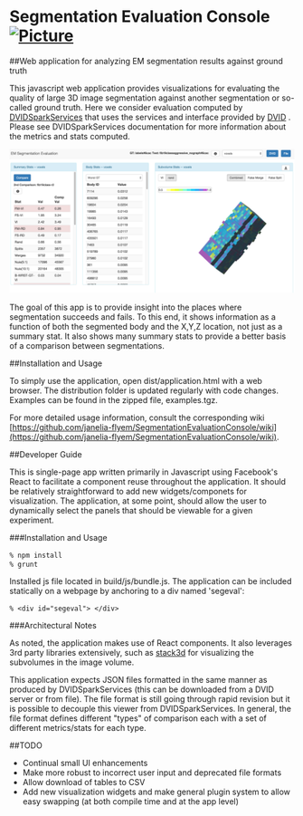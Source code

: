 # Segmentation Evaluation Console [![Picture](https://raw.github.com/janelia-flyem/janelia-flyem.github.com/master/images/HHMI_Janelia_Color_Alternate_180x40.png)](http://www.janelia.org)

##Web application for analyzing EM segmentation results against ground truth

This javascript web application provides visualizations for evaluating the quality of large 3D image segmentation against another segmentation or so-called ground truth.  Here we consider evaluation computed
by [DVIDSparkServices](https://github.com/janelia-flyem/DVIDSparkServices) that uses the services and interface provided by [DVID](https://github.com/janelia-flyem/dvid) .  Please see DVIDSparkServices documentation for more information about the metrics and stats computed.

![Picture](https://raw.githubusercontent.com/janelia-flyem/SegmentationEvaluationConsole/master/tutorial/overallview.png)


The goal of this app is to provide insight into the places where segmentation succeeds and fails.  To this end, it shows information as a function of both the segmented body and the X,Y,Z location, not just as a summary stat.  It also shows many summary stats to provide a better basis of a comparison between segmentations.

##Installation and Usage

To simply use the application, open dist/application.html with a web browser.  The distribution folder is updated regularly with code changes.  Examples can be found in the zipped file, examples.tgz.

For more detailed usage information, consult the corresponding wiki [https://github.com/janelia-flyem/SegmentationEvaluationConsole/wiki](https://github.com/janelia-flyem/SegmentationEvaluationConsole/wiki).

##Developer Guide

This is single-page app written primarily in Javascript using Facebook's React to facilitate a component reuse throughout the application.  It should be relatively straightforward to add new widgets/componets for visualization.  The application, at some point, should allow the user to dynamically select the panels that should be viewable for a given experiment.

###Installation and Usage

    % npm install
    % grunt

Installed js file located in build/js/bundle.js.  The application can be included
statically on a webpage by anchoring to a div named 'segeval':

    % <div id="segeval"> </div>

###Architectural Notes

As noted, the application makes use of React components.  It also leverages 3rd party libraries extensively, such as [stack3d](https://github.com/janelia-flyem/stack3D) for visualizing the subvolumes in the image volume.

This application expects JSON files formatted in the same manner as produced by DVIDSparkServices (this can be downloaded from a DVID server or from file).  The file format is still going through rapid revision but it is possible to decouple this viewer from DVIDSparkServices.  In general, the file format defines different "types" of comparison each with a set of different metrics/stats for each type.

##TODO

* Continual small UI enhancements
* Make more robust to incorrect user input and deprecated file formats
* Allow download of tables to CSV
* Add new visualization widgets and make general plugin system to allow easy swapping (at both compile time and at the app level)

